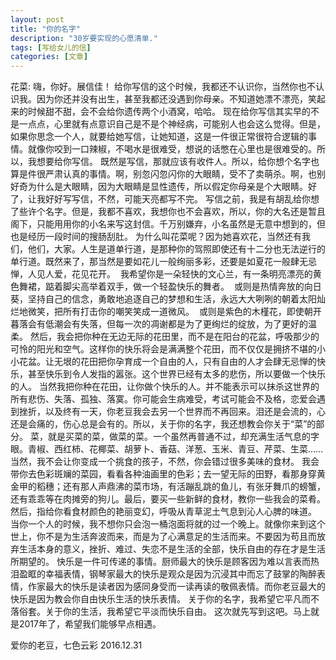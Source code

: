 ```yaml
---
layout: post
title: "你的名字"
description: "30岁要实现的心愿清单."
tags: [写给女儿的信]
categories: [文章]
---
```


花菜:
嗨，你好。展信佳！
给你写信的这个时候，我都还不认识你，当然你也不认识我。因为你还并没有出生，甚至我都还没遇到你母亲。不知道她漂不漂亮，笑起来的时候甜不甜，会不会给你遗传两个小酒窝，哈哈。
现在给你写信其实早的不是一点点，心里就有点意识自己是不是个神经病，可能别人也会这么觉得。但是，如果你思念一个人，就要给她写信，让她知道，这是一件很正常很符合逻辑的事情。就像你咬到一口辣椒，不喝水是很难受，想说的话憋在心里也是很难受的。所以，我想要给你写信。
既然是写信，那就应该有收件人。所以，给你想个名字也算是件很严肃认真的事情。啊，别忽闪忽闪你的大眼睛，受不了卖萌杀。啊，也别好奇为什么是大眼睛，因为大眼睛是显性遗传，所以假定你母亲是个大眼睛。好了，让我好好写写信，不然，可能天亮都写不完。
写信之前，我是有胡乱给你想了些许个名字。但是，我都不喜欢，我想你也不会喜欢，所以，你的大名还是暂且阁下，只能用用你的小名来写这封信。千万别嫌弃，小名虽然是无意中想到的，但也是经历一段时间的搜肠刮肚。
为什么叫花菜呢？因为她喜欢花，当然还有我们，他们，大家。人生是道单行道，是那种你的驾照即使还有十二分也无法逆行的单行道。既然来了，那当然是要如花儿一般绚丽多彩，还要是如夏花一般肆无忌惮，人见人爱，花见花开。
<img src="http://www.lezic.com/images/文章/写给女儿的信/你的名字/文心兰.jpg" alt="">
我希望你是一朵轻快的文心兰，有一条明亮漂亮的黄色舞裙，踮着脚尖高举着双手，做一个轻盈快乐的舞者。
<img src="http://www.lezic.com/images/文章/写给女儿的信/你的名字/向日葵.jpg" alt="">
或则是热情奔放的向日葵，坚持自己的信念，勇敢地追逐自己的梦想和生活，永远大大咧咧的朝着太阳灿烂地微笑，把所有打击你的嘲笑笑成一道微风。
<img src="http://www.lezic.com/images/文章/写给女儿的信/你的名字/木槿花.jpg" alt="">
或则是紫色的木槿花，即使朝开暮落会有低潮会有失落，但每一次的凋谢都是为了更绚烂的绽放，为了更好的温柔。
然后，我会把你种在无边无际的花田里，而不是在阳台的花盆，呼吸那少的可怜的阳光和空气。这样你的快乐将会是满满整个花田，而不仅仅是拥挤不堪的小小花盆。让无垠的花田把你孕育成一个自由的人，只有自由的人才会肆无忌惮的快乐，甚至快乐到令人发指的嚣张。这个世界已经有太多的悲伤，所以要做一个快乐的人。
当然我把你种在花田，让你做个快乐的人。并不能表示可以抹杀这世界的所有悲伤、失落、孤独、落寞。你可能会生病难受，考试可能会不及格，恋爱会遇到挫折，以及终有一天，你老豆我会去另一个世界而不再回来。泪还是会流的，心还是会痛的，伤心总是会有的。所以，关于你的名字，我还想教会你关于“菜”的部分。
菜，就是买菜的菜，做菜的菜。一个虽然再普通不过，却充满生活气息的字眼。青椒、西红柿、花椰菜、胡萝卜、香菇、洋葱、玉米、青豆、芹菜、生菜……当然，我不会让你变成一个挑食的孩子，不然，你会错过很多美味的食材。
我会带你去色彩斑斓的菜园，看看各种油画里的色彩；去一望无际的田野，看那身穿黄金甲的稻穗；还有那人声鼎沸的菜市场，有活蹦乱跳的鱼儿，有张牙舞爪的螃蟹，还有乖乖等在肉摊旁的狗儿。最后，要买一些新鲜的食材，教你一些我会的菜肴。然后，指给你看食材颜色的艳丽变幻，呼吸从青草泥土气息到沁人心脾的味道。
当你一个人的时候，我不想你只会泡一桶泡面将就的过一个晚上。就像你来到这个世上，你不是为生活奔波而来，而是为了心满意足的生活而来。不要因为苟且而放弃生活本身的意义，挫折、难过、失恋不是生活的全部，快乐自由的存在才是生活所期望的。
快乐是一件可传递的事情。厨师最大的快乐是顾客因为难以言表而热泪盈眶的幸福表情，钢琴家最大的快乐是观众是因为沉浸其中而忘了鼓掌的陶醉表情，作家最大的快乐是读者因为感同身受而一读再读的敬佩表情。而你老豆最大的快乐是因为教会你自由快乐生活的快乐表情。
关于你的名字，我希望它平凡而不落俗套。关于你的生活，我希望它平淡而快乐自由。
这次就先写到这吧。马上就是2017年了，希望我们能够早点相遇。


爱你的老豆，七色云彩
2016.12.31 
